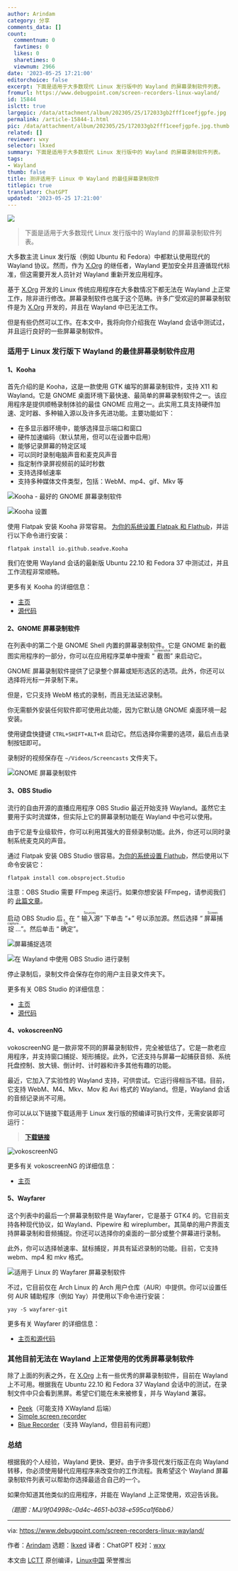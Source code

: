 ```yaml
---
author: Arindam
category: 分享
comments_data: []
count:
  commentnum: 0
  favtimes: 0
  likes: 0
  sharetimes: 0
  viewnum: 2966
date: '2023-05-25 17:21:00'
editorchoice: false
excerpt: 下面是适用于大多数现代 Linux 发行版中的 Wayland 的屏幕录制软件列表。
fromurl: https://www.debugpoint.com/screen-recorders-linux-wayland/
id: 15844
islctt: true
largepic: /data/attachment/album/202305/25/172033gb2fff1ceefjgpfe.jpg
permalink: /article-15844-1.html
pic: /data/attachment/album/202305/25/172033gb2fff1ceefjgpfe.jpg.thumb.jpg
related: []
reviewer: wxy
selector: lkxed
summary: 下面是适用于大多数现代 Linux 发行版中的 Wayland 的屏幕录制软件列表。
tags:
- Wayland
thumb: false
title: 测评适用于 Linux 中 Wayland 的最佳屏幕录制软件
titlepic: true
translator: ChatGPT
updated: '2023-05-25 17:21:00'
---
```


![](/data/attachment/album/202305/25/172033gb2fff1ceefjgpfe.jpg)



> 
> 下面是适用于大多数现代 Linux 发行版中的 Wayland 的屏幕录制软件列表。
> 
> 
> 


大多数主流 Linux 发行版（例如 Ubuntu 和 Fedora）中都默认使用现代的 Wayland 协议。然而，作为 [X.Org](http://X.Org) 的继任者，Wayland 更加安全并且遵循现代标准，但这需要开发人员针对 Wayland 重新开发应用程序。


基于 [X.Org](http://X.Org) 开发的 Linux 传统应用程序在大多数情况下都无法在 Wayland 上正常工作，除非进行修改。屏幕录制软件也属于这个范畴。许多广受欢迎的屏幕录制软件是为 [X.Org](http://X.Org) 开发的，并且在 Wayland 中已无法工作。


但是有些仍然可以工作。在本文中，我将向你介绍我在 Wayland 会话中测试过，并且运行良好的一些屏幕录制软件。


### 适用于 Linux 发行版下 Wayland 的最佳屏幕录制软件应用


#### 1、Kooha


首先介绍的是 Kooha，这是一款使用 GTK 编写的屏幕录制软件，支持 X11 和 Wayland。它是 GNOME 桌面环境下最快速、最简单的屏幕录制软件之一。该应用程序是提供顺畅录制体验的最佳 GNOME 应用之一。此实用工具支持硬件加速、定时器、多种输入源以及许多先进功能。主要功能如下：


* 在多显示器环境中，能够选择显示端口和窗口
* 硬件加速编码（默认禁用，但可以在设置中启用）
* 能够记录屏幕的特定区域
* 可以同时录制电脑声音和麦克风声音
* 指定制作录屏视频前的延时秒数
* 支持选择帧速率
* 支持多种媒体文件类型，包括：WebM、mp4、gif、Mkv 等


![Kooha - 最好的 GNOME 屏幕录制软件](/data/attachment/album/202305/25/172216hsjjnzy79t6o7jd6.jpg)


![Kooha 设置](/data/attachment/album/202305/25/172241hrr4rwcr5g53g33p.jpg)


使用 Flatpak 安装 Kooha 非常容易。 [为你的系统设置 Flatpak 和 Flathub](https://www.debugpoint.com/how-to-install-flatpak-apps-ubuntu-linux/)，并运行以下命令进行安装：



```
flatpak install io.github.seadve.Kooha

```

我们在使用 Wayland 会话的最新版 Ubuntu 22.10 和 Fedora 37 中测试过，并且工作流程非常顺畅。


更多有关 Kooha 的详细信息：


* [主页](https://apps.gnome.org/app/io.github.seadve.Kooha/)
* [源代码](https://github.com/SeaDve/Kooha)


#### 2、GNOME 屏幕录制软件


在列表中的第二个是 GNOME Shell 内置的屏幕录制软件。它是 GNOME 新的截图实用程序的一部分，你可以在应用程序菜单中搜索 “<ruby> 截图 <rt>  screenshot </rt></ruby>” 来启动它。


GNOME 屏幕录制软件提供了记录整个屏幕或矩形选区的选项。此外，你还可以选择将光标一并录制下来。


但是，它只支持 WebM 格式的录制，而且无法延迟录制。


你无需额外安装任何软件即可使用此功能，因为它默认随 GNOME 桌面环境一起安装。


使用键盘快捷键 `CTRL+SHIFT+ALT+R` 启动它。然后选择你需要的选项，最后点击录制按钮即可。


录制好的视频保存在 `~/Videos/Screencasts` 文件夹下。


![GNOME 屏幕录制软件](/data/attachment/album/202305/25/172248khhhe01txg0ogaty.jpg)


#### 3、OBS Studio


流行的自由开源的直播应用程序 OBS Studio 最近开始支持 Wayland。虽然它主要用于实时流媒体，但实际上它的屏幕录制功能在 Wayland 中也可以使用。


由于它是专业级软件，你可以利用其强大的音频录制功能。此外，你还可以同时录制系统麦克风的声音。


通过 Flatpak 安装 OBS Studio 很容易。[为你的系统设置 Flathub](https://www.debugpoint.com/how-to-install-flatpak-apps-ubuntu-linux/)，然后使用以下命令安装它：



```
flatpak install com.obsproject.Studio

```

注意：OBS Studio 需要 FFmpeg 来运行。如果你想安装 FFmpeg，请参阅我们的 [此篇文章](https://www.debugpoint.com/install-ffmpeg-ubuntu/)。


启动 OBS Studio 后，在 “<ruby> 输入源 <rt>  Sources </rt></ruby>” 下单击 “+” 号以添加源。然后选择 “<ruby> 屏幕捕捉… <rt>  Screen capture... </rt></ruby>”。然后单击 “<ruby> 确定 <rt>  Ok </rt></ruby>”。


![屏幕捕捉选项](/data/attachment/album/202305/25/172257fggkzs7sfkw4w5nf.jpg)


![在 Wayland 中使用 OBS Studio 进行录制](/data/attachment/album/202305/25/172308w344n2f48gvfyfg4.jpg)


停止录制后，录制文件会保存在你的用户主目录文件夹下。


更多有关 OBS Studio 的详细信息：


* [主页](https://obsproject.com/)
* [源代码](https://github.com/obsproject/obs-studio)


#### 4、vokoscreenNG


vokoscreenNG 是一款非常不同的屏幕录制软件，完全被低估了。它是一款老应用程序，并支持窗口捕捉、矩形捕捉。此外，它还支持与屏幕一起捕获音频、系统托盘控制、放大镜、倒计时、计时器和许多其他有趣的功能。


最近，它加入了实验性的 Wayland 支持，可供尝试。它运行得相当不错。目前，它支持 WebM、M4、Mkv、Mov 和 Avi 格式的 Wayland。但是，Wayland 会话的音频记录尚不可用。


你可以从以下链接下载适用于 Linux 发行版的预编译可执行文件，无需安装即可运行：



> 
> **[下载链接](https://linuxecke.volkoh.de/vokoscreen/vokoscreen-download.html)**
> 
> 
> 


![vokoscreenNG](/data/attachment/album/202305/25/172321e967y7uecemcj7et.jpg)


更多有关 vokoscreenNG 的详细信息：


* [主页](https://linuxecke.volkoh.de/vokoscreen)


#### 5、Wayfarer


这个列表中的最后一个屏幕录制软件是 Wayfarer，它是基于 GTK4 的。它目前支持各种现代协议，如 Wayland、Pipewire 和 wireplumber。其简单的用户界面支持屏幕录制和音频捕捉。你还可以选择你的桌面的一部分或整个屏幕进行录制。


此外，你可以选择帧速率、鼠标捕捉，并具有延迟录制的功能。目前，它支持 webm、mp4 和 mkv 格式。


![适用于 Linux 的 Wayfarer 屏幕录制软件](/data/attachment/album/202305/25/172327arq55wfazaeq49f9.jpg)


不过，它目前仅在 Arch Linux 的 Arch 用户仓库（AUR）中提供。你可以设置任何 AUR 辅助程序（例如 Yay）并使用以下命令进行安装：



```
yay -S wayfarer-git

```

更多有关 Wayfarer 的详细信息：


* [主页和源代码](https://github.com/stronnag/wayfarer)


### 其他目前无法在 Wayland 上正常使用的优秀屏幕录制软件


除了上面的列表之外，在 [X.Org](http://X.Org) 上有一些优秀的屏幕录制软件，目前在 Wayland 上不可用。根据我在 Ubuntu 22.10 和 Fedora 37 Wayland 会话中的测试，在录制文件中只会看到黑屏。希望它们能在未来被修复，并与 Wayland 兼容。


* [Peek](https://github.com/phw/peek)（可能支持 XWayland 后端）
* [Simple screen recorder](https://www.maartenbaert.be/simplescreenrecorder/)
* [Blue Recorder](https://github.com/xlmnxp/blue-recorder)（支持 Wayland，但目前有问题）


### 总结


根据我的个人经验，Wayland 更快、更好。由于许多现代发行版正在向 Wayland 转移，你必须使用替代应用程序来改变你的工作流程。我希望这个 Wayland 屏幕录制软件列表可以帮助你选择最适合自己的一个。


如果你知道其他类似的应用程序，并能在 Wayland 上正常使用，欢迎告诉我。


*（题图：MJ/9f04998c-0d4c-4651-b038-e595ca1f6bb6）*




---


via: <https://www.debugpoint.com/screen-recorders-linux-wayland/>


作者：[Arindam](https://www.debugpoint.com/author/admin1/) 选题：[lkxed](https://github.com/lkxed) 译者：ChatGPT 校对：[wxy](https://github.com/wxy)


本文由 [LCTT](https://github.com/LCTT/TranslateProject) 原创编译，[Linux中国](https://linux.cn/) 荣誉推出
